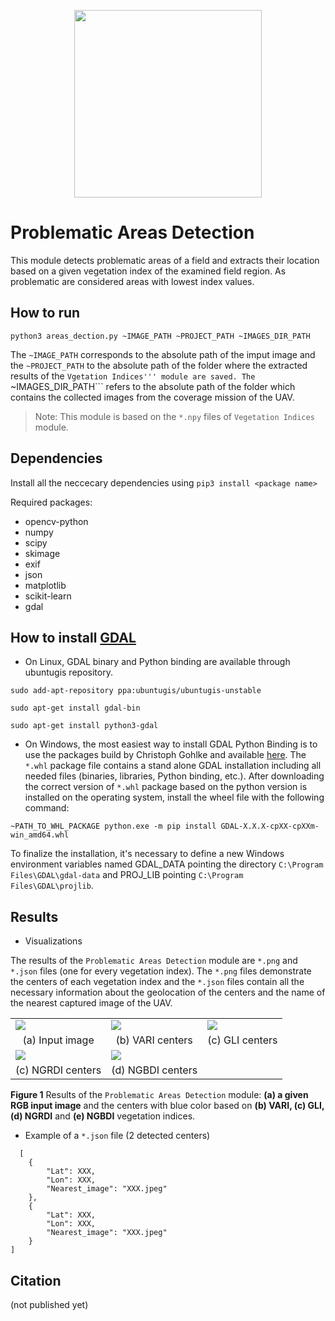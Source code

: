 <p align="center">
<img src="https://user-images.githubusercontent.com/77329407/105342573-3040e900-5be9-11eb-92df-7c09392b1e0c.png" width="300" />
  
# Problematic Areas Detection

This module detects problematic areas of a field and extracts their location based on a given vegetation index of the examined field region. As problematic are considered areas with lowest index values.

  
## How to run
```
python3 areas_dection.py ~IMAGE_PATH ~PROJECT_PATH ~IMAGES_DIR_PATH
```
  
The ```~IMAGE_PATH``` corresponds to the absolute path of the imput image and the ```~PROJECT_PATH``` to the absolute path of the folder where the extracted results of the ```Vgetation Indices''' module are saved. The ```~IMAGES_DIR_PATH``` refers to the absolute path of the folder which contains the collected images from the coverage mission of the UAV.
  
> Note: This module is based on the ```*.npy``` files of ```Vegetation Indices``` module. 
  
  
## Dependencies 
Install all the neccecary dependencies using ```pip3 install <package name>```
  
Required packages:
  * opencv-python
  * numpy
  * scipy  
  * skimage
  * exif 
  * json
  * matplotlib
  * scikit-learn
  * gdal

## How to install [GDAL](https://gdal.org)
* On Linux, GDAL binary and Python binding are available through ubuntugis repository. 
  
```sudo add-apt-repository ppa:ubuntugis/ubuntugis-unstable```
  
```sudo apt-get install gdal-bin```
  
```sudo apt-get install python3-gdal```
  
  
* On Windows, the most easiest way to install GDAL Python Binding is to use the packages build by Christoph Gohlke and available [here](https://www.lfd.uci.edu/~gohlke/pythonlibs/#gdal). The ```*.whl``` package file contains a stand alone GDAL installation including all needed files (binaries, libraries, Python 
binding, etc.). After downloading the correct version of ```*.whl``` package based on the python version is installed on the operating system, install the wheel file with the following command:

```
~PATH_TO_WHL_PACKAGE python.exe -m pip install GDAL-X.X.X-cpXX-cpXXm-win_amd64.whl
```
  
To finalize the installation, it's necessary to define a new Windows environment variables named GDAL_DATA pointing the directory ```C:\Program Files\GDAL\gdal-data``` and PROJ_LIB pointing ```C:\Program Files\GDAL\projlib```.

  
## Results
  
  * Visualizations
  
  
The results of the ```Problematic Areas Detection``` module are ```*.png``` and  ```*.json``` files (one for every vegetation index). The ```*.png``` files demonstrate the centers of each vegetation index and the ```*.json``` files contain all the necessary information about the geolocation of the centers and the name of the nearest captured image of the UAV.

  
  <table class="center">
   <tr class="center">
    <td><img src= "https://user-images.githubusercontent.com/80779522/136773402-d76cdbea-143c-42e4-9df9-10ec277c902a.png" =400x400 /></td>
    <td><img src= "https://user-images.githubusercontent.com/80779522/136780438-3e6fc930-091e-45d6-b1bb-6022cdb0d541.png" =400x400 /></td>
    <td><img src= "https://user-images.githubusercontent.com/80779522/136780429-a9aecdec-bc62-4504-a056-67bbcf8157d6.png" =400x400 /></td>
   </tr>   
   <tr align="center">
    <td>(a) Input image</td>
    <td>(b) VARI centers</td>
    <td>(c) GLI centers</td>    
 
  </tr>  
  <tr class="center">
    <td><img src= "https://user-images.githubusercontent.com/80779522/136780437-0ae0b566-1cce-4640-9fd1-801efcf3a4a3.png" =400x400 /></td>  
    <td><img src= "https://user-images.githubusercontent.com/80779522/136780432-c3a278d1-ef30-453c-8f88-d900b0d5a5e4.png" =400x400 /></td>
  </tr>
  <tr align="center">
    <td>(c) NGRDI centers</td>    
    <td>(d) NGBDI centers</td>
  </tr>

</table>
  
  **Figure 1** Results of the ```Problematic Areas Detection``` module: **(a) a given RGB input image** and the centers with blue color based on **(b) VARI, (c) GLI, (d) NGRDI** and **(e) NGBDI** vegetation indices.
  
  
  


     
* Example of a ```*.json``` file (2 detected centers)
```
  [
    {
        "Lat": XXX,
        "Lon": XXX,
        "Nearest_image": "XXX.jpeg"
    },
    {
        "Lat": XXX,
        "Lon": XXX,
        "Nearest_image": "XXX.jpeg"
    }
]
```
  
## Citation
(not published yet)

